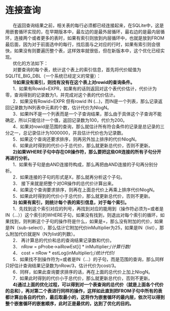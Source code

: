 # 连接查询
&nbsp;&nbsp;&nbsp;&nbsp;&nbsp;&nbsp;在返回查询结果之前，相关表的每行必须都已经连接起来，在SQLite中，这是用嵌套循环实现的，在早期版本中，最左边的是最外层循环，最右边的是最内层循环，连接两个或者更多的表时，如果有索引则放到内层循环中，也就是放到FROM最后面，因为对于前面选中的每行，找后面与之对应的行时，如果有索引则会很快，如果没有则要遍历整个表，这样效率就很低，但在新版本中，这个优化已经实现。<br>
&nbsp;&nbsp;&nbsp;&nbsp;&nbsp;&nbsp;优化的方法如下：<br>
&nbsp;&nbsp;&nbsp;&nbsp;&nbsp;&nbsp;对要查询的每个表，统计这个表上的索引信息，首先将代价赋值为SQLITE_BIG_DBL（一个系统已经定义的常量）：<br>
&nbsp;&nbsp;&nbsp;&nbsp;&nbsp;&nbsp;**1)如果没有索引，则找有没有在这个表上对rowid的查询条件。**<br>
&nbsp;&nbsp;&nbsp;&nbsp;&nbsp;&nbsp;1．如果有Rowid=EXPR，如果有的话则返回对这个表代价估计，代价计为零，查询得到的记录数为1，并完成对这个表的代价估计。<br>
&nbsp;&nbsp;&nbsp;&nbsp;&nbsp;&nbsp;2．如果没有Rowid=EXPR 但有rowid IN  (...)，而IN是一个列表，那么记录返回记录数为IN列表中元素的个数，估计代价为NlogN。<br>
&nbsp;&nbsp;&nbsp;&nbsp;&nbsp;&nbsp;3．如果IN不是一个列表而是一个子查询结果，那么由于具体这个子查询不能确定，所以只能估计一个值，返回记录数为100，代价为200。<br>
&nbsp;&nbsp;&nbsp;&nbsp;&nbsp;&nbsp;4．如果对rowid是范围的查询，那么就估计所有符合条件的记录是总记录的三分之一，总记录估计为1000000，并且估计代价也为记录数。<br>
&nbsp;&nbsp;&nbsp;&nbsp;&nbsp;&nbsp;5．如果这个查询还要求排序，则再另外加上排序的代价NlogN。<br>
&nbsp;&nbsp;&nbsp;&nbsp;&nbsp;&nbsp;6．如果此时得到的代价小于总代价，那么就更新总代价，否则不更新。<br>
&nbsp;&nbsp;&nbsp;&nbsp;&nbsp;&nbsp;**2)如果WHERE子句中存在OR操作符，那么要把这些OR连接的所有子句分开再进行分析。**<br>
&nbsp;&nbsp;&nbsp;&nbsp;&nbsp;&nbsp;1．如果有子句是由AND连接符构成，那么再把由AND连接的子句再分别分析。<br>
&nbsp;&nbsp;&nbsp;&nbsp;&nbsp;&nbsp;2．如果连接的子句的形式是X<op><expr>，那么就再分析这个子句。<br>
&nbsp;&nbsp;&nbsp;&nbsp;&nbsp;&nbsp;3． 接下来就是把整个对OR操作的总代价计算出来。<br>
&nbsp;&nbsp;&nbsp;&nbsp;&nbsp;&nbsp;4．如果这个查询要求排序，则再在上面总代价上再乘上排序代价NlogN。<br>
&nbsp;&nbsp;&nbsp;&nbsp;&nbsp;&nbsp;5．如果此时得到的代价小于总代价，那么就更新总代价，否则不更新。<br>
&nbsp;&nbsp;&nbsp;&nbsp;&nbsp;&nbsp;**3) 如果有索引，则统计每个表的索引信息，对于每个索引。**<br>
&nbsp;&nbsp;&nbsp;&nbsp;&nbsp;&nbsp;1．先找到这个索引对应的列号，再找到对应的能用到（操作符必须为=或者是IN（…））这个索引的WHERE子句，如果没有找到，则退出对每个索引的循环，如果找到，则判断这个子句的操作符是什么，如果是=，那么没有附加的代价，如果是IN（sub-select），那么估计它附加代价inMultiplier为25，如果是IN（list），那么附加代价就是N（N为list的列数）。<br>
&nbsp;&nbsp;&nbsp;&nbsp;&nbsp;&nbsp;2． 再计算总的代价和总的查询结果记录数和代价。<br>
&nbsp;&nbsp;&nbsp;&nbsp;&nbsp;&nbsp;3． nRow = pProbe->aiRowEst[i] * inMultiplier;/*计算行数*/<br>
&nbsp;&nbsp;&nbsp;&nbsp;&nbsp;&nbsp;4． cost = nRow * estLog(inMultiplier);/*统计代价*/<br>
&nbsp;&nbsp;&nbsp;&nbsp;&nbsp;&nbsp;5．如果找不到操作符为=或者是IN（…）的子句，而是范围的查询，那么同样只好估计查询结果记录数为nRow/3，估计代价为cost/3。<br>
&nbsp;&nbsp;&nbsp;&nbsp;&nbsp;&nbsp;6．同样，如果此查询要求排序的话，再在上面的总代价上加上NlogN。<br>
&nbsp;&nbsp;&nbsp;&nbsp;&nbsp;&nbsp;7．如果此时得到的代价小于总代价，那么就更新总代价，否则不更新。<br>
&nbsp;&nbsp;&nbsp;&nbsp;&nbsp;&nbsp;**4)通过上面的优化过程，可以得到对一个表查询的总代价（就是上面各个代价的总和），再对第二个表进行同样的操作，这样如此直到把FROM子句中所有的表都计算出各自的代价，最后取最小的，这将作为嵌套循环的最内层，依次可以得到整个嵌套循环的嵌套顺序，此时正是最优的，达到了优化的目的。**
